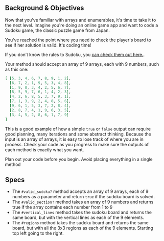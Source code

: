 ## Background & Objectives

Now that you've familiar with arrays and enumerables, it's time to take it to the next level.
Imagine you're doing an online game app and want to code a Sudoku game, the classic puzzle game from Japan.

You've reached the point where you need to check the player's board to see if her solution is valid. It's coding time!

If you don't know the rules to Sudoku, you [can check them out here.](http://www.sudoku.name/rules/en).

Your method should accept an array of 9 arrays, each with 9 numbers, such as this one:

```ruby
[ [5, 3, 4, 6, 7, 8, 9, 1, 2],
  [6, 7, 2, 1, 9, 5, 3, 4, 8],
  [1, 9, 8, 3, 4, 2, 5, 6, 7],
  [8, 5, 9, 7, 6, 1, 4, 2, 3],
  [4, 2, 6, 8, 5, 3, 7, 9, 1],
  [7, 1, 3, 9, 2, 4, 8, 5, 6],
  [9, 6, 1, 5, 3, 7, 2, 8, 4],
  [2, 8, 7, 4, 1, 9, 6, 3, 5],
  [3, 4, 5, 2, 8, 6, 1, 7, 9]
]
```

This is a good example of how a simple `true` or `false` output can require good planning, many iterations and some abstract thinking.
Because the input is an array of arrays, it is easy to lose track of where you are in process. Check your code as you progress to make sure the outputs of each method is exactly what you want.

Plan out your code before you begin. Avoid placing everything in a single method

## Specs

- The `#valid_sudoku?` method accepts an array of 9 arrays, each of 9 numbers as a parameter and return `true` if the sudoku board is solved.
- The `#valid_section?` method takes an array of 9 numbers and returns true if the array contains each number from 1 to 9
- The `#vertical_lines` method takes the sudoku board and returns the same board, but with the vertical lines as each of the 9 elements.
- The `#regions` method takes the sudoku board and returns the same board, but with all the 3x3 regions as each of the 9 elements. Starting top left going to the right.
